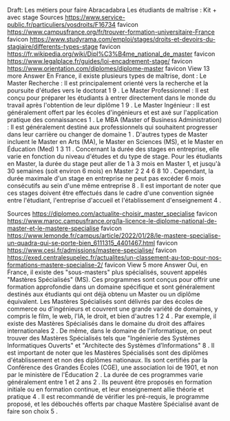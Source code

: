 Draft:
Les métiers pour faire Abracadabra
Les étudiants de maîtrise : Kit + avec stage
Sources
https://www.service-public.fr/particuliers/vosdroits/F16734 favicon
https://www.campusfrance.org/fr/trouver-formation-universitaire-France favicon
https://www.studyrama.com/emploi/stages/droits-et-devoirs-du-stagiaire/differents-types-stage favicon
https://fr.wikipedia.org/wiki/Dipl%C3%B4me_national_de_master favicon
https://www.legalplace.fr/guides/loi-encadrement-stage/ favicon
https://www.orientation.com/diplomes/diplome-master favicon
View 13 more
Answer
En France, il existe plusieurs types de maîtrise, dont :
Le Master Recherche : Il est principalement orienté vers la recherche et la poursuite d'études vers le doctorat
1
9
.
Le Master Professionnel : Il est conçu pour préparer les étudiants à entrer directement dans le monde du travail après l'obtention de leur diplôme
1
9
.
Le Master Ingénieur : Il est généralement offert par les écoles d'ingénieurs et est axé sur l'application pratique des connaissances
1
.
Le MBA (Master of Business Administration) : Il est généralement destiné aux professionnels qui souhaitent progresser dans leur carrière ou changer de domaine
1
.
D'autres types de Master incluent le Master en Arts (MA), le Master en Sciences (MS), et le Master en Éducation (Med)
1
3
11
.
Concernant la durée des stages en entreprise, elle varie en fonction du niveau d'études et du type de stage. Pour les étudiants en Master, la durée du stage peut aller de 1 à 3 mois en Master 1, et jusqu'à 30 semaines (soit environ 6 mois) en Master 2
2
4
6
8
10
. Cependant, la durée maximale d'un stage en entreprise ne peut pas excéder 6 mois consécutifs au sein d'une même entreprise
8
. Il est important de noter que ces stages doivent être effectués dans le cadre d'une convention signée entre l'étudiant, l'entreprise d'accueil et l'établissement d'enseignement
4
.

Sources
https://diplomeo.com/actualite-choisir_master_specialise favicon
https://www.maroc.campusfrance.org/la-licence-le-diplome-national-de-master-et-le-mastere-specialise favicon
https://www.lemonde.fr/campus/article/2022/01/28/le-mastere-specialise-un-quadra-qui-se-porte-bien_6111315_4401467.html favicon
https://www.cesi.fr/admissions/mastere-specialise/ favicon
https://exed.centralesupelec.fr/actualites/un-classement-au-top-pour-nos-formations-mastere-specialise-2/ favicon
View 5 more
Answer
Oui, en France, il existe des "sous-masters" plus spécialisés, souvent appelés "Mastères Spécialisés" (MS). Ces programmes sont conçus pour offrir une formation approfondie dans un domaine spécifique et sont généralement destinés aux étudiants qui ont déjà obtenu un Master ou un diplôme équivalent. Les Mastères Spécialisés sont délivrés par des écoles de commerce ou d'ingénieurs et couvrent une grande variété de domaines, y compris le film, le web, l'IA, le droit, et bien d'autres
1
2
4
.
Par exemple, il existe des Mastères Spécialisés dans le domaine du droit des affaires internationales
2
. De même, dans le domaine de l'informatique, on peut trouver des Mastères Spécialisés tels que "Ingénierie des Systèmes Informatiques Ouverts" et "Architecte des Systèmes d’Informations"
8
.
Il est important de noter que les Mastères Spécialisés sont des diplômes d'établissement et non des diplômes nationaux. Ils sont certifiés par la Conférence des Grandes Écoles (CGE), une association loi de 1901, et non par le ministère de l'Éducation
2
.
La durée de ces programmes varie généralement entre 1 et 2 ans
2
. Ils peuvent être proposés en formation initiale ou en formation continue, et leur enseignement allie théorie et pratique
4
.
Il est recommandé de vérifier les pré-requis, le programme proposé, et les débouchés offerts par chaque Mastère Spécialisé avant de faire son choix
5
.

